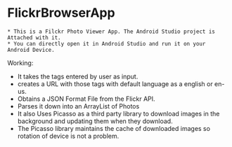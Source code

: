 # FlickrBrowserApp
    * This is a Filckr Photo Viewer App. The Android Studio project is Attached with it.
    * You can directly open it in Android Studio and run it on your Android Device.

Working:
* It takes the tags entered by user as input.
* creates a URL with those tags with default language as a english or en-us.
* Obtains a JSON Format File from the Flickr API.
* Parses it down into an ArrayList of Photos
* It also Uses Picasso as a third party library to download images in the background and updating them when they download.
* The Picasso library maintains the cache of downloaded images so rotation of device is not a problem.

